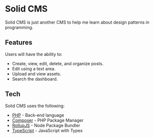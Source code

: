 # Solid CMS

Solid CMS is just another CMS to help me learn about design patterns in programming.

## Features
  Users will have the ability to:
  - Create, view, edit, delete, and organize posts.
  - Edit using a text area.
  - Upload and view assets.
  - Search the dashboard.

## Tech

Solid CMS uses the following:

* [PHP](https://php.net/) - Back-end language
* [Composer](https://getcomposer.org/) - PHP Package Manager
* [RollupJS](https://rollupjs.org/guide/en) - Node Package Bundler
* [TypeScript](https://www.typescriptlang.org/) - JavaScript with Types